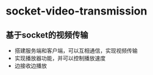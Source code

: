 # socket-video-transmission
## 基于socket的视频传输
+ 搭建服务端和客户端，可以互相通信，实现视频传输
+ 实现播放器功能，并可以控制播放速度
+ 边接收边播放


